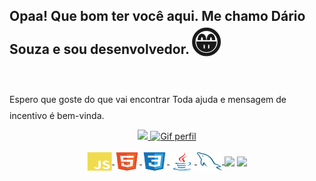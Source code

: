 ## Opaa! Que bom ter você aqui. Me chamo Dário Souza e sou desenvolvedor.<span style='font-size:50px;'>&#128513;</span>
Espero que goste do que vai encontrar <span style='font-size:50px;'></span>
Toda ajuda e mensagem de incentivo é bem-vinda.
<div align="center">
  <a href="https://github.com/DSouza25">
  <img height="180em" src="https://github-readme-stats.vercel.app/api?username=DSouza25&show_icons=true&theme=gotham&include_all_commits=true&count_private=true"/>
  <img height="180em" alt="Gif perfil" border-radius:"100px" src="https://cdn.discordapp.com/attachments/951135983682867273/951136081728917664/gifperfil.gif">
  <!---<img height="180em" src="https://github-readme-stats.vercel.app/api/top-langs/?username=DSouza25&layout=compact&langs_count=7&theme=gotham"/>--->
</div>
  <div style="display: inline_block" align="center"><br>
  <img align="center" alt="Rafa-Js" height="30" width="40" src="https://raw.githubusercontent.com/devicons/devicon/master/icons/javascript/javascript-plain.svg">
  <img align="center" alt="Rafa-HTML" height="30" width="40" src="https://raw.githubusercontent.com/devicons/devicon/master/icons/html5/html5-original.svg">
  <img align="center" alt="Rafa-CSS" height="30" width="40" src="https://raw.githubusercontent.com/devicons/devicon/master/icons/css3/css3-original.svg">
  <img align="center" alt="Rafa-CSS" height="30" width="40" src="https://raw.githubusercontent.com/devicons/devicon/master/icons/java/java-original.svg">
  <img align="center" alt="Rafa-CSS" height="30" width="40" src="https://raw.githubusercontent.com/devicons/devicon/master/icons/mysql/mysql-original.svg">
 <!---contatos aqui embaixo--->
  <a href ="mailto:dariodev25@gmail.com" target="_blank"><img src="https://img.shields.io/badge/-Gmail-%23333?style=for-the-badge&logo=gmail&logoColor=white" target="_blank" align="center" height="30"></a>
  <a href="https://www.linkedin.com/in/d%C3%A1rio-souza-5b1792210/" target="_blank"><img src="https://img.shields.io/badge/-LinkedIn-%230077B5?style=for-the-badge&logo=linkedin&logoColor=white" target="_blank" align="center" height="30"></a> 
</div>
